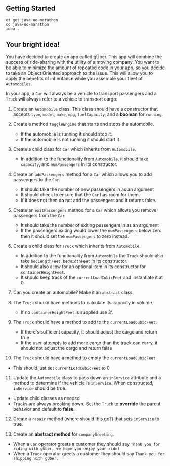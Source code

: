## Getting Started

```no-highlight
et get java-oo-marathon
cd java-oo-marathon
idea .
```

## Your bright idea!

You have decided to create an app called gÜber. This app will combine the success of ride-sharing with the utility of a moving company. You want to be able to minimize the amount of repeated code in your app, so you decide to take an Object Oriented approach to the issue. This will allow you to apply the benefits of inheritance while you assemble your fleet of `Automobiles`.

In your app, a `Car` will always be a vehicle to transport passengers and a `Truck` will always refer to a vehicle to transport cargo.

1. Create an `Automobile` class. This class should have a constructor that accepts `type`, `model`, `make`, `mpg`, `fuelCapacity`, and a **boolean** for `running`.

2. Create a method `toggleEngine` that starts and stops the automobile.

   - If the automobile is running it should stop it.
   - If the automobile is not running it should start it

3. Create a child class for `Car` which inherits from `Automobile`.

   - In addition to the functionality from `Automobile`, it should take `capacity`, and `numPassengers` in its constructor.

4. Create an `addPassengers` method for a `Car` which allows you to add passengers to the `Car`.

   - It should take the number of new passengers in as an argument
   - It should check to ensure that the `Car` has room for them.
   - If it does not then do not add the passengers and it returns false.

5. Create an `exitPassengers` method for a `Car` which allows you remove passengers from the `Car`

   - It should take the number of exiting passengers in as an argument
   - If the passengers exiting would lower the `numPassengers` below zero then it should set the `numPassengers` to zero instead.

6. Create a child class for `Truck` which inherits from `Automobile`.

   - In addition to the functionality from `Automobile` the `Truck` should also take `bedLengthFeet`, `bedWidthFeet` in its constructor.
   - It should also allow for an optional item in its constructor for `containerHeightFeet`.
   - It should keep track of the `currentLoadCubicFeet` and instantiate it at 0.

7. Can you create an automobile? Make it an `abstract` class

8. The `Truck` should have methods to calculate its capacity in volume.

   - If no `containerHeightFeet` is supplied use 3'.

9. The `Truck` should have a method to add to the `currentLoadCubicFeet`.

   - If there's sufficient capacity, it should adjust the cargo and return true
   - If the user attempts to add more cargo than the truck can carry, it should not adjust the cargo and return false

10. The `Truck` should have a method to empty the `currentLoadCubicFeet`

- This should just set `currentLoadCubicFeet` to 0

11. Update the `Automobile` class to pass down an `inService` attribute and a method to determine if the vehicle is `inService`. When constructed, `inService` should be true.

- Update child classes as needed
- Trucks are always breaking down. Set the `Truck` to **override** the parent behavior and default to **false**.

12. Create a `repair` method (where should this go?) that sets `inService` to true.

13. Create an **abstract method** for `companyGreeting`.

- When a `Car` operator greets a customer they should say `Thank you for riding with gÜber, we hope you enjoy your ride!`
- When a `Truck` operator greets a customer they should say `Thank you for shipping with gÜber.`

